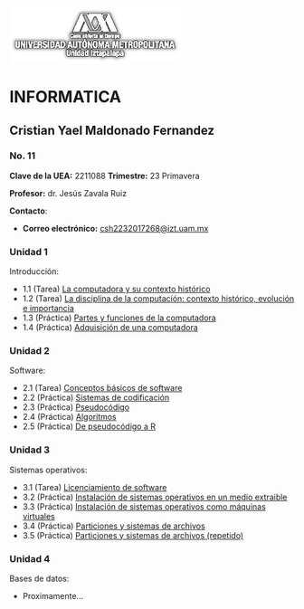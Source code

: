 <img src="Imagenes/UAMI2.png" alt="UAM Iztapalapa" width="60%"/>

# INFORMATICA
## Cristian Yael Maldonado Fernandez
### No. 11

**Clave de la UEA:** 2211088
**Trimestre:** 23 Primavera

**Profesor:** dr. Jesús Zavala Ruiz

**Contacto**:
- **Correo electrónico:** [csh2232017268@izt.uam.mx](mailto:csh2232017268@izt.uam.mx)

### Unidad 1
Introducción:
- 1.1 (Tarea) [La computadora y su contexto histórico](Practica1.md)
- 1.2 (Tarea) [La disciplina de la computación: contexto histórico, evolución e importancia](Practica2.md)
- 1.3 (Práctica) [Partes y funciones de la computadora](Practica3.md)
- 1.4 (Práctica) [Adquisición de una computadora](Practica4.md)

### Unidad 2
Software:
- 2.1 (Tarea) [Conceptos básicos de software](Practica5.md)
- 2.2 (Práctica) [Sistemas de codificación](Practica6.md)
- 2.3 (Práctica) [Pseudocódigo](Practica7.md)
- 2.4 (Práctica) [Algoritmos](Practica8.md)
- 2.5 (Práctica) [De pseudocódigo a R](Practica9.md)

### Unidad 3
Sistemas operativos:
- 3.1 (Tarea) [Licenciamiento de software](Practica10.md)
- 3.2 (Práctica) [Instalación de sistemas operativos en un medio extraible](Practica11.md)
- 3.3 (Práctica) [Instalación de sistemas operativos como máquinas virtuales](Practica12.md)
- 3.4 (Práctica) [Particiones y sistemas de archivos](Practica13.md)
- 3.5 (Práctica) [Particiones y sistemas de archivos (repetido)](Practica14.md)

### Unidad 4
Bases de datos:
- Proximamente...

